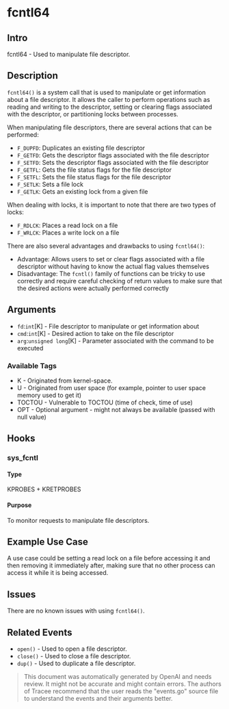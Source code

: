 
# fcntl64

## Intro
fcntl64 - Used to manipulate file descriptor. 

## Description
`fcntl64()` is a system call that is used to manipulate or get information about a file descriptor. It allows the caller to perform operations such as reading and writing to the descriptor, setting or clearing flags associated with the descriptor, or partitioning locks between processes.

When manipulating file descriptors, there are several actions that can be performed:
- `F_DUPFD`: Duplicates an existing file descriptor
- `F_GETFD`: Gets the descriptor flags associated with the file descriptor
- `F_SETFD`: Sets the descriptor flags associated with the file descriptor
- `F_GETFL`: Gets the file status flags for the file descriptor
- `F_SETFL`: Sets the file status flags for the file descriptor
- `F_SETLK`: Sets a file lock
- `F_GETLK`: Gets an existing lock from a given file

When dealing with locks, it is important to note that there are two types of locks:
- `F_RDLCK`: Places a read lock on a file
- `F_WRLCK`: Places a write lock on a file

There are also several advantages and drawbacks to using `fcntl64()`:
- Advantage: Allows users to set or clear flags associated with a file descriptor without having to know the actual flag values themselves
- Disadvantage: The `fcntl()` family of functions can be tricky to use correctly and require careful checking of return values to make sure that the desired actions were actually performed correctly

## Arguments
* `fd`:`int`[K] - File descriptor to manipulate or get information about
* `cmd`:`int`[K] - Desired action to take on the file descriptor
* `arg`:`unsigned long`[K] - Parameter associated with the command to be executed 

### Available Tags
* K - Originated from kernel-space.
* U - Originated from user space (for example, pointer to user space memory used to get it)
* TOCTOU - Vulnerable to TOCTOU (time of check, time of use)
* OPT - Optional argument - might not always be available (passed with null value)

## Hooks
### sys_fcntl
#### Type
KPROBES + KRETPROBES
#### Purpose
To monitor requests to manipulate file descriptors.

## Example Use Case
A use case could be setting a read lock on a file before accessing it and then removing it immediately after, making sure that no other process can access it while it is being accessed. 

## Issues
There are no known issues with using `fcntl64()`.

## Related Events
* `open()` - Used to open a file descriptor.
* `close()` - Used to close a file descriptor.
* `dup()` - Used to duplicate a file descriptor.

> This document was automatically generated by OpenAI and needs review. It might
> not be accurate and might contain errors. The authors of Tracee recommend that
> the user reads the "events.go" source file to understand the events and their
> arguments better.
